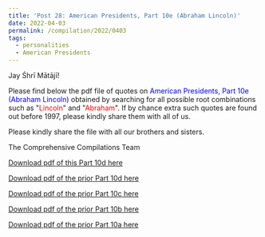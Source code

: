 ```yaml
---
title: 'Post 28: American Presidents, Part 10e (Abraham Lincoln)'
date: 2022-04-03
permalink: /compilation/2022/0403
tags:
  - personalities
  - American Presidents
---
```

Jay Śhrī Mātājī!

Please find below the pdf file of quotes on <font color="blue">American Presidents, Part 10e (Abraham Lincoln)</font> obtained by searching for all possible root combinations such as "<font color="red">Lincoln</font>" and "<font color="red">Abraham</font>". If by chance extra such quotes are found out before 1997, please kindly share them with all of us.<br>

Please kindly share the file with all our brothers and sisters.  

The Comprehensive Compilations Team

[Download pdf of this Part 10d here](http://seven-teams.github.io/files/American_Presidents_Part_10e_Abraham_Lincoln.pdf)

[Download pdf of the prior Part 10d here](http://seven-teams.github.io/files/American_Presidents_Part_10d_Abraham_Lincoln.pdf)

[Download pdf of the prior Part 10c here](http://seven-teams.github.io/files/American_Presidents_Part_10c_Abraham_Lincoln.pdf)

[Download pdf of the prior Part 10b here](http://seven-teams.github.io/files/American_Presidents_Part_10b_Abraham_Lincoln.pdf)

[Download pdf of the prior Part 10a here](http://seven-teams.github.io/files/American_Presidents_Part_10a_Abraham_Lincoln.pdf)